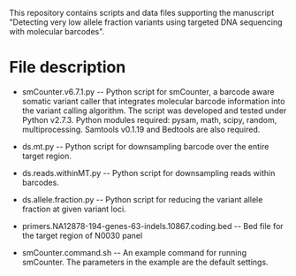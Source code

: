 This repository contains scripts and data files supporting the manuscript "Detecting very low allele fraction variants using targeted DNA sequencing with molecular barcodes". 

# File description 
  * smCounter.v6.7.1.py -- Python script for smCounter, a barcode aware somatic variant caller that integrates molecular barcode information into the variant calling algorithm. The script was developed and tested under Python v2.7.3. Python modules required: pysam, math, scipy, random, multiprocessing. Samtools v0.1.19 and Bedtools are also required. 

  * ds.mt.py -- Python script for downsampling barcode over the entire target region. 

  * ds.reads.withinMT.py -- Python script for downsampling reads within barcodes. 

  * ds.allele.fraction.py -- Python script for reducing the variant allele fraction at given variant loci. 

  * primers.NA12878-194-genes-63-indels.10867.coding.bed -- Bed file for the target region of N0030 panel

  * smCounter.command.sh -- An example command for running smCounter. The parameters in the example are the default settings. 

